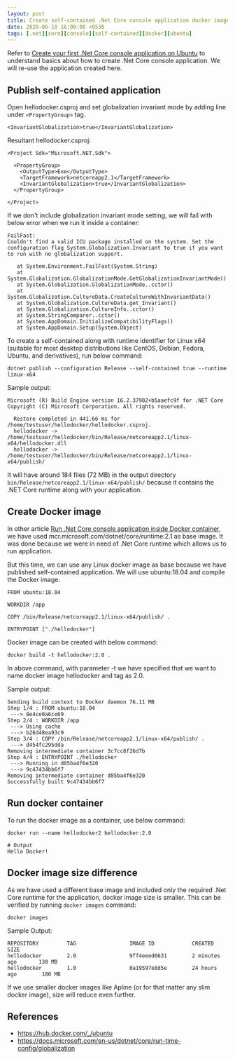 ```yaml
---
layout: post
title: Create self-contained .Net Core console application docker image
date: 2020-06-18 16:00:00 +0530
tags: [.net][core][console][self-contained][docker][ubuntu]
---
```


Refer to [Create your first .Net Core console application on Ubuntu](2020-06-17-create-first-dotnetcore-console-app-on-ubuntu.md) to understand basics about how to create .Net Core console application. We will re-use the application created here.

## Publish self-contained application

Open hellodocker.csproj and set globalization invariant mode by adding line under `<PropertyGroup>` tag.

```
<InvariantGlobalization>true</InvariantGlobalization>
```

Resultant hellodocker.csproj:

```
<Project Sdk="Microsoft.NET.Sdk">

  <PropertyGroup>
    <OutputType>Exe</OutputType>
    <TargetFramework>netcoreapp2.1</TargetFramework>
    <InvariantGlobalization>true</InvariantGlobalization>
  </PropertyGroup>

</Project>
```

If we don't include globalization invariant mode setting, we will fail with below error when we run it inside a container:

```
FailFast:
Couldn't find a valid ICU package installed on the system. Set the configuration flag System.Globalization.Invariant to true if you want to run with no globalization support.

   at System.Environment.FailFast(System.String)
   at System.Globalization.GlobalizationMode.GetGlobalizationInvariantMode()
   at System.Globalization.GlobalizationMode..cctor()
   at System.Globalization.CultureData.CreateCultureWithInvariantData()
   at System.Globalization.CultureData.get_Invariant()
   at System.Globalization.CultureInfo..cctor()
   at System.StringComparer..cctor()
   at System.AppDomain.InitializeCompatibilityFlags()
   at System.AppDomain.Setup(System.Object)
```

To create a self-contained along with runtime identifier for Linux x64 (suitable for most desktop distributions like CentOS, Debian, Fedora, Ubuntu, and derivatives), run below command:

```
dotnet publish --configuration Release --self-contained true --runtime linux-x64
```

Sample output:

```
Microsoft (R) Build Engine version 16.2.37902+b5aaefc9f for .NET Core
Copyright (C) Microsoft Corporation. All rights reserved.

  Restore completed in 441.66 ms for /home/testuser/hellodocker/hellodocker.csproj.
  hellodocker -> /home/testuser/hellodocker/bin/Release/netcoreapp2.1/linux-x64/hellodocker.dll
  hellodocker -> /home/testuser/hellodocker/bin/Release/netcoreapp2.1/linux-x64/publish/
```

It will have around 184 files (72 MB) in the output directory `bin/Release/netcoreapp2.1/linux-x64/publish/` because it contains the .NET Core runtime along with your application.

## Create Docker image

In other article [Run .Net Core console application inside Docker container](2020-06-17-run-dotnetcore-console-app-in-docker.md), we have used mcr.microsoft.com/dotnet/core/runtime:2.1 as base image. It was done because we were in need of .Net Core runtime which allows us to run application.

But this time, we can use any Linux docker image as base because we have published self-contained application. We will use ubuntu:18.04 and compile the Docker image.

```
FROM ubuntu:18.04

WORKDIR /app

COPY /bin/Release/netcoreapp2.1/linux-x64/publish/ .

ENTRYPOINT ["./hellodocker"]
```

Docker image can be created with below command:

```
docker build -t hellodocker:2.0 .
```

In above command, with parameter -t we have specified that we want to name docker image hellodocker and tag as 2.0.

Sample output:
```
Sending build context to Docker daemon 76.11 MB
Step 1/4 : FROM ubuntu:18.04
 ---> 8e4ce0a6ce69
Step 2/4 : WORKDIR /app
 ---> Using cache
 ---> b26d48ea93c9
Step 3/4 : COPY /bin/Release/netcoreapp2.1/linux-x64/publish/ .
 ---> d454fc295dda
Removing intermediate container 3c7cc8f26d7b
Step 4/4 : ENTRYPOINT ./hellodocker
 ---> Running in d05ba4f6e320
 ---> 9c47434bb6f7
Removing intermediate container d05ba4f6e320
Successfully built 9c47434bb6f7
```


## Run docker container

To run the docker image as a container, use below command:

```
docker run --name hellodocker2 hellodocker:2.0

# Output
Hello Docker!
```


## Docker image size difference

As we have used a different base image and included only the required .Net Core runtime for the application, docker image size is smaller. This can be verified by running `docker images` command:

```
docker images
```

Sample Output:

```
REPOSITORY         TAG                 IMAGE ID            CREATED             SIZE  
hellodocker        2.0                 9ff4eeed6631        2 minutes ago       138 MB
hellodocker        1.0                 0a19597e8d5e        24 hours ago        180 MB
```

If we use smaller docker images like Apline (or for that matter any slim docker image), size will reduce even further.

## References

* <https://hub.docker.com/_/ubuntu>
* <https://docs.microsoft.com/en-us/dotnet/core/run-time-config/globalization>
